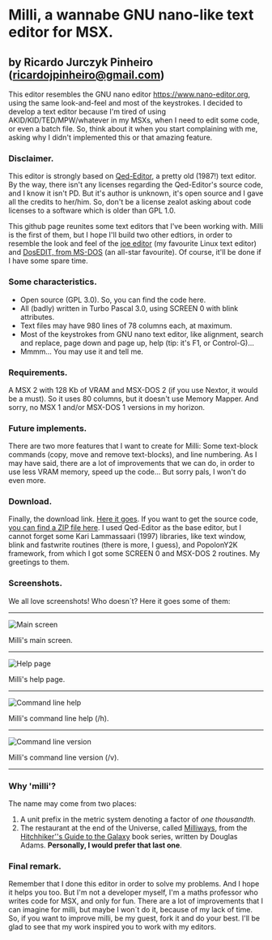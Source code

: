 # Milli, a wannabe GNU nano-like text editor for MSX.
## by Ricardo Jurczyk Pinheiro (ricardojpinheiro@gmail.com)

This editor resembles the GNU nano editor <https://www.nano-editor.org>, using the same look-and-feel and most of the keystrokes. I decided to develop a text editor because I'm tired of using AKID/KID/TED/MPW/whatever in my MSXs, when I need to edit some code, or even a batch file. So, think about it when you start complaining with me, asking why I didn't implemented this or that amazing feature. 

### Disclaimer.
This editor is strongly based on [Qed-Editor](https://texteditors.org/cgi-bin/wiki.pl?Qed-Pascal), a pretty old (1987!) text editor. By the way, there isn't any licenses regarding the Qed-Editor's source code, and I know it isn't PD. But it's author is unknown, it's open source and I gave all the credits to her/him. So, don't be a license zealot asking about code licenses to a software which is older than GPL 1.0.

This github page reunites some text editors that I've been working with. Milli is the first of them, but I hope I'll build two other edtiors, in order to resemble the look and feel of the [joe editor](http://joe-editor.sourceforge.net/) (my favourite Linux text editor) and [DosEDIT, from MS-DOS](https://texteditors.org/cgi-bin/wiki.pl?DosEdit) (an all-star favourite). Of course, it'll be done if I have some spare time.

### Some characteristics.
- Open source (GPL 3.0). So, you can find the code here.
- All (badly) written in Turbo Pascal 3.0, using SCREEN 0 with blink attributes.
- Text files may have 980 lines of 78 columns each, at maximum.
- Most of the keystrokes from GNU nano text editor, like alignment, search and replace, page down and page up, help (tip: it's F1, or Control-G)...
- Mmmm... You may use it and tell me.

### Requirements.
A MSX 2 with 128 Kb of VRAM and MSX-DOS 2 (if you use Nextor, it would be a must). So it uses 80 columns, but it doesn't use Memory Mapper. And sorry, no MSX 1 and/or MSX-DOS 1 versions in my horizon.

### Future implements.
There are two more features that I want to create for Milli: Some text-block commands (copy, move and remove text-blocks), and line numbering. As I may have said, there are a lot of improvements that we can do, in order to use less VRAM memory, speed up the code... But sorry pals, I won't do even more.  

### Download.
Finally, the download link. [Here it goes](https://github.com/ricardojpinheiro/nanomsx/blob/main/milli.com). If you want to get the source code, [you can find a ZIP file here](https://github.com/ricardojpinheiro/nanomsx/blob/main/milli.zip). I used Qed-Editor as the base editor, but I cannot forget some Kari Lammassaari (1997) libraries, like text window, blink and fastwrite routines (there is more, I guess), and PopolonY2K framework, from which I got some SCREEN 0 and MSX-DOS 2 routines. My greetings to them.

### Screenshots.
We all love screenshots! Who doesn´t? Here it goes some of them:

***
![Main screen](https://github.com/ricardojpinheiro/nanomsx/blob/main/milli%20main%20screen.png)

Milli's main screen.
***
![Help page](https://github.com/ricardojpinheiro/nanomsx/blob/main/milli%20help.png)

Milli's help page.
***
![Command line help](https://github.com/ricardojpinheiro/nanomsx/blob/main/milli%20command%20line%20help.png)

Milli's command line help (/h).
***
![Command line version](https://github.com/ricardojpinheiro/nanomsx/blob/main/milli%20version.png)

Milli's command line version (/v).
***

### Why 'milli'?
The name may come from two places:
1. A unit prefix in the metric system denoting a factor of _one thousandth_.
2. The restaurant at the end of the Universe, called [Milliways](https://hitchhikers.fandom.com/wiki/Milliways), from the [Hitchhiker''s Guide to the Galaxy](https://hitchhikers.fandom.com/wiki/Main_Page) book series, written by Douglas Adams. **Personally, I would prefer that last one**. 

### Final remark.
Remember that I done this editor in order to solve my problems. And I hope it helps you too. But I'm not a developer myself, I'm a maths professor who writes code for MSX, and only for fun. There are a lot of improvements that I can imagine for milli, but maybe I won´t do it, because of my lack of time. So, if you want to improve milli, be my guest, fork it and do your best. I'll be glad to see that my work inspired you to work with my editors.
